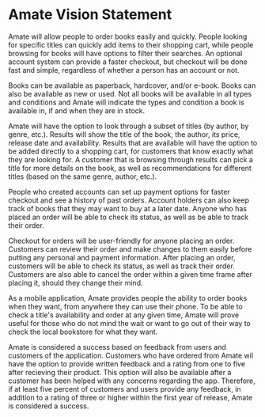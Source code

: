 # Amate Vision Statement

Amate will allow people to order books easily and quickly. People looking for specific titles can quickly add items to their shopping cart, while people browsing for books will have options to filter their searches. An optional account system can provide a faster checkout, but checkout will be done fast and simple, regardless of whether a person has an account or not.

Books can be available as paperback, hardcover, and/or e-book. Books can also be available as new or used. Not all books will be available in all types and conditions and Amate will indicate the types and condition a book is available in, if and when they are in stock.

Amate will have the option to look through a subset of titles (by author, by genre, etc.). Results will show the title of the book, the author, its price, release date and availability. Results that are available will have the option to be added directly to a shopping cart, for customers that know exactly what they are looking for. A customer that is browsing through results can pick a title for more details on the book, as well as recommendations for different titles (based on the same genre, author, etc.).

People who created accounts can set up payment options for faster checkout and see a history of past orders. Account holders can also keep track of books that they may want to buy at a later date. Anyone who has placed an order will be able to check its status, as well as be able to track their order.

Checkout for orders will be user-friendly for anyone placing an order. Customers can review their order and make changes to them easily before putting any personal and payment information. After placing an order, customers will be able to check its status, as well as track their order. Customers are also able to cancel the order within a given time frame after placing it, should they change their mind.

As a mobile application, Amate provides people the ability to order books when they want, from anywhere they can use their phone. To be able to check a title's availability and order at any given time, Amate will prove useful for those who do not mind the wait or want to go out of their way to check the local bookstore for what they want.

Amate is considered a success based on feedback from users and customers of the application. Customers who have ordered from Amate wil have the option to provide written feedback and a rating from one to five after recieving their product. This option will also be available after a customer has been helped with any concerns regarding the app. Therefore, if at least five percent of customers and users provide any feedback, in addition to a rating of three or higher within the first year of release, Amate is considered a success.